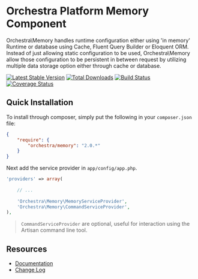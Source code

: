 Orchestra Platform Memory Component
==============

Orchestra\Memory handles runtime configuration either using 'in memory' Runtime or database using Cache, Fluent Query Builder or Eloquent ORM. Instead of just allowing static configuration to be used, Orchestra\Memory allow those configuration to be persistent in between request by utilizing multiple data storage option either through cache or database.

[![Latest Stable Version](https://poser.pugx.org/orchestra/memory/v/stable.png)](https://packagist.org/packages/orchestra/memory) 
[![Total Downloads](https://poser.pugx.org/orchestra/memory/downloads.png)](https://packagist.org/packages/orchestra/memory) 
[![Build Status](https://travis-ci.org/orchestral/memory.png?branch=2.0)](https://travis-ci.org/orchestral/memory) 
[![Coverage Status](https://coveralls.io/repos/orchestral/memory/badge.png?branch=2.0)](https://coveralls.io/r/orchestral/memory?branch=2.0)

## Quick Installation

To install through composer, simply put the following in your `composer.json` file:

```json
{
	"require": {
		"orchestra/memory": "2.0.*"
	}
}
```

Next add the service provider in `app/config/app.php`.

```php
'providers' => array(
	
	// ...
	
	'Orchestra\Memory\MemoryServiceProvider',
	'Orchestra\Memory\CommandServiceProvider',
),
```

> `CommandServiceProvider` are optional, useful for interaction using the Artisan command line tool.

## Resources

* [Documentation](http://orchestraplatform.com/docs/2.0/components/memory)
* [Change Log](http://orchestraplatform.com/docs/2.0/components/memory/changes#v2.0)

